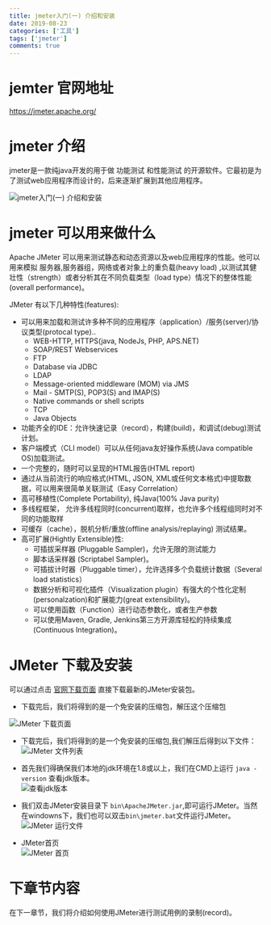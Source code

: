 ```yaml
---
title: jmeter入门(一) 介绍和安装
date: 2019-08-23
categories: ['工具']
tags: ['jmeter']
comments: true
---
```


# jemter 官网地址

  https://jmeter.apache.org/

# jmeter 介绍

  jmeter是一款纯java开发的用于做 功能测试 和性能测试 的开源软件。它最初是为了测试web应用程序而设计的，后来逐渐扩展到其他应用程序。

  ![jmeter入门(一) 介绍和安装](what_is_jmeter.png)

# jmeter 可以用来做什么

  Apache JMeter 可以用来测试静态和动态资源以及web应用程序的性能。他可以用来模拟 服务器,服务器组，网络或者对象上的重负载(heavy load) ,以测试其健壮性（strength）或者分析其在不同负载类型（load type）情况下的整体性能(overall performance)。

  JMeter 有以下几种特性(features):  
  * 可以用来加载和测试许多种不同的应用程序（application）/服务(server)/协议类型(protocal type)..
    * WEB-HTTP, HTTPS(java, NodeJs, PHP, APS.NET)
    * SOAP/REST Webservices
    * FTP
    * Database via JDBC
    * LDAP
    * Message-oriented middleware (MOM) via JMS
    * Mail - SMTP(S), POP3(S) and IMAP(S)
    * Native commands or shell scripts
    * TCP
    * Java Objects
  * 功能齐全的IDE：允许快速记录（record），构建(build)，和调试(debug)测试计划。
  * 客户端模式（CLI model）可以从任何java友好操作系统(Java compatible OS)加载测试。
  * 一个完整的，随时可以呈现的HTML报告(HTML report)
  * 通过从当前流行的响应格式(HTML, JSON, XML或任何文本格式)中提取数据，可以用来很简单关联测试（Easy Correlation）
  * 高可移植性(Complete Portability), 纯Java(100% Java purity)
  * 多线程框架， 允许多线程同时(concurrent)取样，也允许多个线程组同时对不同的功能取样
  * 可缓存（cache），脱机分析/重放(offline analysis/replaying) 测试结果。
  * 高可扩展(Hightly Extensible)性:
    * 可插拔采样器 (Pluggable Sampler)，允许无限的测试能力
    * 脚本话采样器 (Scriptabel Sampler)。
    * 可插拔计时器（Pluggable timer），允许选择多个负载统计数据（Several load statistics）
    * 数据分析和可视化插件（Visualization plugin）有强大的个性化定制(personalzation)和扩展能力(great extensibility)。
    * 可以使用函数（Function）进行动态参数化，或者生产参数
    * 可以使用Maven, Gradle, Jenkins第三方开源库轻松的持续集成(Continuous Integration)。

# JMeter 下载及安装
  可以通过点击 [官网下载页面](https://jmeter.apache.org/download_jmeter.cgi) 直接下载最新的JMeter安装包。  

  * 下载完后，我们将得到的是一个免安装的压缩包，解压这个压缩包

  ![JMeter 下载页面](Jmeter_download.png)

  * 下载完后，我们将得到的是一个免安装的压缩包,我们解压后得到以下文件：  
  ![JMeter 文件列表](Jmeter_file_list.png)

  * 首先我们得确保我们本地的jdk环境在1.8或以上，我们在CMD上运行 `java -version` 查看jdk版本。  
  ![查看jdk版本](Jdk_version.png)

  * 我们双击JMeter安装目录下 `bin\ApacheJMeter.jar`,即可运行JMeter。当然在windowns下，我们也可以双击`bin\jmeter.bat`文件运行JMeter。  
  ![JMeter 运行文件](Bin_apacheJMeter.png)

  * JMeter首页  
  ![JMeter 首页](Jmeter_index.png)

# 下章节内容
  在下一章节，我们将介绍如何使用JMeter进行测试用例的录制(record)。
